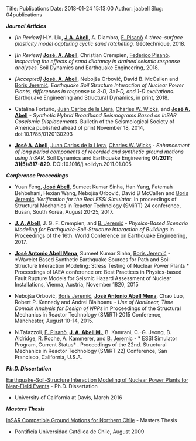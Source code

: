 Title: Publications
Date: 2018-01-24 15:13:00
Author: jaabell
Slug: 04publications

***Journal Articles***

- *[In Review]* H.Y. Liu, [**J.A. Abell**][self], A. Diambra, [F. Pisanò][Fede] *A three-surface plasticity model capturing cyclic sand ratcheting.* Géotechnique,  2018.

-  *[In Review]* [**José. A. Abell**][self], Christian Crempien, [Federico Pisanò][Fede]. *Inspecting the effects of sand dilatancy in drained seismic response analyses.* Soil Dynamics and Earthquake Engineering, 2018.

-  *[Accepted]*  [**José. A. Abell**][self], Nebojša Orbović, David B. McCallen and [Boris Jeremić][Boris]. *Earthquake Soil Structure Interaction of Nuclear Power Plants, differences in response to 3-D, 3×1-D, and 1-D excitations.* Earthquake Engineering and Structural Dynamics, in print, 2018.

-   Catalina Fortuño, [Juan Carlos de la Llera][jcllera], [Charles W. Wicks][chuck], and **[José A. Abell][self]** - *Synthetic Hybrid Broadband Seismograms Based on InSAR Coseismic Displacements*. Bulletin of the Seismological Society of America published ahead of print November 18, 2014, doi:10.1785/0120130293

-   **[José A. Abell][self]**, [Juan Carlos de la Llera][jcllera], [Charles W. Wicks][chuck] - *Enhancement of long period components of recorded and synthetic ground motions using InSAR*. Soil Dynamics and Earthquake Engineering **01/2011; 31(5):817-829**. DOI:10.1016/j.soildyn.2011.01.005


***Conference Proceedings***

- Yuan Feng, [**José Abell**][self], Sumeet Kumar Sinha, Han Yang, Fatemah Behbehani, Hexian Wang, Nebojša Orbović, David B McCallen and [Boris Jeremić][Boris]. *Verification for the Real ESSI Simulator*. In proceedings of Structural Mechanics in Reactor Technology (SMiRT) 24 conference, Busan, South Korea, August 20-25, 2017.

- [**J. A. Abell**][self], J. G. F. Crempien, and [B. Jeremić][Boris] - *Physics-Based Scenario Modeling for Earthquake-Soil-Structure Interaction of Buildings* in Proceedings of the 16th. World Conference on Earthquake Engineering, 2017.

-  [**José Antonio Abell Mena**][self], Sumeet Kumar Sinha, [Boris Jeremić][Boris] - *Wavelet Based Synthetic Earthquake Sources for Path and Soil Structure Interaction Modeling: Stress Testing of Nuclear Power Plants * Proceedings of IAEA conference on: Best Practices in Physics-based Fault Rupture Models for Seismic Hazard Assessment of Nuclear Installations, Vienna, Austria, November 1820, 2015

- Nebojša Orbović, [Boris Jeremić][Boris], [**José Antonio Abell Mena**][self], Chao Luo, Robert P. Kennedy and Andrei Blaihoanu - *Use of Nonlinear, Time Domain Analysis for Design of NPPs* in Proceedings of the Structural Mechanics in Reactor Technology (SMiRT) 2015 Conference, Manchester, August 10-14, 2015.

-   N.Tafazzoli, [F. Pisanò][Fede], [**J. A. Abell M.**][self], B. Kamrani, C.-G. Jeong, B. Aldridge, R. Roche, A. Kammerer, and [B. Jeremic][Boris] - * ESSI Simulator Program, Current Status* . Proceedings of the 22nd. Structural Mechanics in Reactor Technology (SMiRT 22) Conference, San Francisco, California, U.S.A. 

***Ph.D. Dissertation***

[Earthquake-Soil-Structure Interaction Modeling of Nuclear Power Plants for Near-Field Events][] - Ph.D. Dissertation
- University of California at Davis, March 2016

***Masters Thesis***

[InSAR Compatible Ground Motions for Northern Chile][]  - Masters Thesis
- Pontificia Universidad Católica de Chile, August 2009


  [self]: https://www.researchgate.net/researcher/2024071206_Jose_A_Abell/
  [jcllera]: https://www.researchgate.net/researcher/58984602_Juan_Carlos_de_la_Llera/
  [chuck]: https://www.researchgate.net/researcher/2023911886_Charles_W_Wicks/
  [InSAR Compatible Ground Motions for Northern Chile]: https://www.google.com/url?sa=t&rct=j&q=&esrc=s&source=web&cd=1&ved=0CDEQFjAA&url=http%3A%2F%2Frepositorio.uc.cl%2Fxmlui%2Fbitstream%2Fhandle%2F123456789%2F1361%2F530502.pdf%3Fsequence%3D1&ei=ml5DUpydEYrsiQLwkYCgBQ&usg=AFQjCNFeYk9L7MuTKpYj0U1Qu9Kg4hY7Ww&sig2=qjOobpxRQuOcvlljvLmOxg
  [Earthquake-Soil-Structure Interaction Modeling of Nuclear Power Plants for Near-Field Events]: https://www.dropbox.com/s/bgnqt9wj0nm8ru4/Abell%20-%202016%20-%20Earthquake-Soil-Structure%20Interaction%20Modeling%20of%20Nuclear%20Power%20Plants%20for%20Near-Field%20Events.pdf?dl=0
  [Fede]: https://online-learning.tudelft.nl/instructors/federico-pisano/
  [Boris]: http://sokocalo.engr.ucdavis.edu/~jeremic/Bib_WWW.html